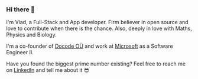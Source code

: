 ### Hi there 👋

I'm Vlad, a Full-Stack and App developer. Firm believer in open source and love to contribute when there is the chance. Also, deeply in love with Maths, Physics and Biology.

I'm a co-founder of [Docode OÜ](https://docode.it/) and work at [Microsoft](https://www.microsoft.com/) as a Software Engineer II.

Have you found the biggest prime number existing? Feel free to reach me on [LinkedIn](https://www.linkedin.com/in/vmihalachi/) and tell me about it 😎

<!--
**vmihalachi/vmihalachi** is a ✨ _special_ ✨ repository because its `README.md` (this file) appears on your GitHub profile.

Here are some ideas to get you started:

- 🔭 I’m currently working on ...
- 🌱 I’m currently learning ...
- 👯 I’m looking to collaborate on ...
- 🤔 I’m looking for help with ...
- 💬 Ask me about ...
- 📫 How to reach me: ...
- 😄 Pronouns: ...
- ⚡ Fun fact: ...
-->
